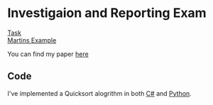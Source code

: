 # Investigaion and Reporting Exam
[Task](https://datsoftlyngby.github.io/soft2020fall/resources/37a791cd-exam-task.pdf)  
[Martins Example](https://datsoftlyngby.github.io/soft2020fall/resources/07e5a352-solution.pdf)

You can find my paper [here](Report/report.pdf)

## Code
I've implemented a Quicksort alogrithm in both [C#](https://github.com/Gonron/Investigation-and-Reporting/blob/main/Exam/UFO-Exam/SortingAlgorithms/Sorting/Quick.cs) and [Python](https://github.com/Gonron/Investigation-and-Reporting/blob/main/Exam/Python/quick.py).